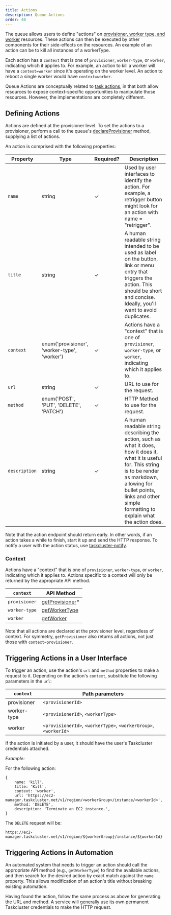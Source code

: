 ```yaml
---
title: Actions
description: Queue Actions
order: 40
---
```


The queue allows users to define "actions" on [provisioner, worker type, and
worker](worker-hierarchy) resources. These actions can then be executed by
other components for their side-effects on the resources.  An example of an
action can be to kill all instances of a workerType.

Each action has a `context` that is one of `provisioner`, `worker-type`, or
`worker`, indicating which it applies to. For example, an action to kill a
worker will have a `context=worker` since it's operating on the worker level.
An action to reboot a single worker would have `context=worker`.

Queue Actions are conceptually related to [task
actions](/docs/manual/using/actions), in that both allow resources to expose
context-specific opportunities to manipulate those resources.  However, the
implementations are completely different.

## Defining Actions

Actions are defined at the provisioner level. To set the actions to a
provisioner, perform a call to the queue's
[declareProvisioner](/docs/reference/platform/taskcluster-queue/references/api#declareProvisioner)
method, supplying a list of actions.

An action is comprised with the following properties:

| Property      | Type                                          | Required? | Description                                                                                                                                                                                                                                         |
|---------------|-----------------------------------------------|-----------|-----------------------------------------------------------------------------------------------------------------------------------------------------------------------------------------------------------------------------------------------------|
| `name`        | string                                        | ✓         | Used by user interfaces to identify the action. For example, a retrigger button might look for an action with name = "retrigger".                                                                                                                   |
| `title`       | string                                        | ✓         | A human readable string intended to be used as label on the button, link or menu entry that triggers the action. This should be short and concise. Ideally, you'll want to avoid duplicates.                                                        |
| `context`     | enum('provisioner', 'worker-type', 'worker')  | ✓         | Actions have a "context" that is one of `provisioner`, `worker-type`, or `worker`, indicating which it applies to.                                                                                                                                  |
| `url`         | string                                        | ✓         | URL to use for the request.                                                                                                                                                                                                                         |
| `method`      | enum('POST', 'PUT', 'DELETE', 'PATCH')        | ✓         | HTTP Method to use for the request.                                                                                                                                                                                                                 |
| `description` | string                                        | ✓         | A human readable string describing the action, such as what it does, how it does it, what it is useful for. This string is to be render as markdown, allowing for bullet points, links and other simple formatting to explain what the action does. |


Note that the action endpoint should return early. In other words, if an action takes a while
to finish, start it up and send the HTTP response. To notify a user with the action status,
use [taskcluster-notify](/docs/reference/core/taskcluster-notify).


### Context

Actions have a "context" that is one of `provisioner`, `worker-type`, or `worker`, indicating which it applies to.  Actions
specific to a context will only be returned by the appropriate API method.

| `context`     | API Method                                                                             |
|---------------|----------------------------------------------------------------------------------------|
| `provisioner` | [getProvisioner](/docs/reference/platform/taskcluster-queue/references/api#getProvisioner)* |
| `worker-type` | [getWorkerType](/docs/reference/platform/taskcluster-queue/references/api#getWorkerType)    |
| `worker`      | [getWorker](/docs/reference/platform/taskcluster-queue/references/api#getWorker)            |

Note that all actions are declared at the provisioner level, regardless of
context.  For symmetry, `getProvisioner` also returns all actions, not just
those with `context=provisioner`.

## Triggering Actions in a User Interface

To trigger an action, use the action's `url` and `method` properties to make a request to it.
Depending on the action's `context`, substitute the following parameters in the `url`:

| `context`   | Path parameters                                                  |
|-------------|------------------------------------------------------------------|
| provisioner | `<provisionerId>`                                                |
| worker-type | `<provisionerId>`, `<workerType>`                                |
| worker      | `<provisionerId>`, `<workerType>`, `<workerGroup>`, `<workerId>` |

If the action is initiated by a user, it should have the user's Taskcluster
credentials attached.

_Example:_

For the following action:
```
{
    name: 'kill',
    title: 'Kill',
    context: 'worker',
    url: 'https://ec2-manager.taskcluster.net/v1/region/<workerGroup>/instance/<workerId>',
    method: 'DELETE',
    description: 'Terminate an EC2 instance.',
}
```

The `DELETE` request will be:

```
https://ec2-manager.taskcluster.net/v1/region/${workerGroup}/instance/${workerId}
```
## Triggering Actions in Automation

An automated system that needs to trigger an action should call the appropriate
API method (e.g., `getWorkerType`) to find the available actions, and then
search for the desired action by exact match against the `name` property. This
allows modification of an action's title without breaking existing automation.

Having found the action, follow the same process as above for generating the
URL and method. A service will generally use its own permanent Taskcluster
credentials to make the HTTP request.
